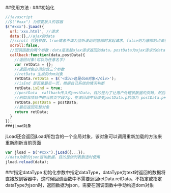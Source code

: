##使用方法 :
###初始化
```javascript
//javascript
//$("#xxx") 为想要放入的容器
$("#xxx").jLoad({
  url:'xxx.html', //请求
  data:{},//ajax的data
  //scroll 可选参数，true或者不填为监听滚动到底部时发起请求，false则为底部的点击加载更多发起请求
  scroll:false,
  //回调函数的两个参数：data是发起ajax请求返回的data，postData为ajax请求的data，也就是上一行的data
  callback:function(data,postData){
    //返回对象(可以为任意名字)
    var retData = {};
    //返回对象必须包含三个参数
    //retData 生成的dom对象
    retData.retData = $('<div>这是dom对象</div>');
    //isEnd 是否是最后一页，根据自己系统的情况判断
    retData.isEnd = true;
    //postData  callback传入的postData，目的是为了让用户处理该数据的页码，然后再丢给插件，下次请求时就是用该对象做查询
    //例如我项目中的当前页字段为p，在该回调中我改变postData.p的值为 postData.p++
    retData.postData = postData;
    //最后返回完整对象
    return retData;
  }
});
###jLoad对象
```
jLoad还会返回jLoad所包含的一个全局对象，该对象可以调用重新加载的方法来重新刷新当前页面
```javascript
var jload = $("#xxx").jLoad({...});
//data为新的json查询数据，目的是做列表删选时使用
jload.reload(data);
```

###指定dataType
初始化参数中指定dataType，dataType为text时返回的数据将直接放到容器中，这时候回调函数中不需要返回retData.retData。不指定或指定dataType为json时，返回数据为json，需要在回调函数中手动构造dom对象

